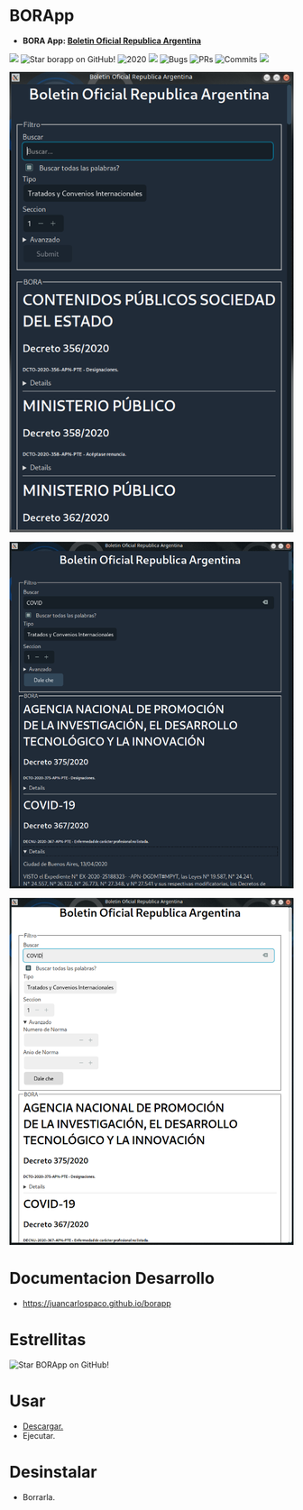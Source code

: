 # BORApp

- **BORA App: [Boletin Oficial Republica Argentina](https://www.boletinoficial.gob.ar)**

![](https://img.shields.io/github/languages/top/juancarlospaco/borapp?style=for-the-badge)
![](https://img.shields.io/github/stars/juancarlospaco/borapp?style=for-the-badge "Star borapp on GitHub!")
![](https://img.shields.io/maintenance/yes/2020?style=for-the-badge "2020")
![](https://img.shields.io/github/languages/code-size/juancarlospaco/borapp?style=for-the-badge)
![](https://img.shields.io/github/issues-raw/juancarlospaco/borapp?style=for-the-badge "Bugs")
![](https://img.shields.io/github/issues-pr-raw/juancarlospaco/borapp?style=for-the-badge "PRs")
![](https://img.shields.io/github/last-commit/juancarlospaco/borapp?style=for-the-badge "Commits")
![](https://github.com/juancarlospaco/borapp/workflows/Build/badge.svg?branch=master)


![](https://raw.githubusercontent.com/juancarlospaco/borapp/master/borapp.png)


![](https://raw.githubusercontent.com/juancarlospaco/borapp/master/borapp2.png)


![](https://raw.githubusercontent.com/juancarlospaco/borapp/master/borapp3.png)


# Documentacion Desarrollo

- https://juancarlospaco.github.io/borapp


# Estrellitas

![](https://starchart.cc/juancarlospaco/borapp.svg "Star BORApp on GitHub!")


# Usar

- [Descargar.](https://github.com/juancarlospaco/borapp/releases)
- Ejecutar.


# Desinstalar

- Borrarla.
